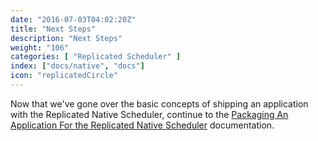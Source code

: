 ```yaml
---
date: "2016-07-03T04:02:20Z"
title: "Next Steps"
description: "Next Steps"
weight: "106"
categories: [ "Replicated Scheduler" ]
index: ["docs/native", "docs"]
icon: "replicatedCircle"
---
```


Now that we've gone over the basic concepts of shipping an application with the Replicated Native Scheduler, continue to the [Packaging An Application For the Replicated Native Scheduler](/docs/native/packaging-an-application) documentation.
